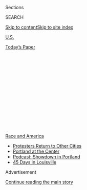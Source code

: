<div id="app">

<div>

<div>

<div>

<div class="NYTAppHideMasthead css-1q2w90k e1suatyy0">

<div class="section css-ui9rw0 e1suatyy2">

<div class="css-eph4ug er09x8g0">

<div class="css-6n7j50">

</div>

<span class="css-1dv1kvn">Sections</span>

<div class="css-10488qs">

<span class="css-1dv1kvn">SEARCH</span>

</div>

[Skip to content](#site-content)[Skip to site
index](#site-index)

</div>

<div id="masthead-section-label" class="css-1wr3we4 eaxe0e00">

[U.S.](https://www.nytimes3xbfgragh.onion/section/us)

</div>

<div class="css-10698na e1huz5gh0">

</div>

</div>

<div id="masthead-bar-one" class="section hasLinks css-15hmgas e1csuq9d3">

<div class="css-uqyvli e1csuq9d0">

</div>

<div class="css-1uqjmks e1csuq9d1">

</div>

<div class="css-9e9ivx">

[](https://myaccount.nytimes3xbfgragh.onion/auth/login?response_type=cookie&client_id=vi)

</div>

<div class="css-1bvtpon e1csuq9d2">

[Today’s
Paper](https://www.nytimes3xbfgragh.onion/section/todayspaper)

</div>

</div>

</div>

</div>

<div data-aria-hidden="false">

<div id="site-content" data-role="main">

<div>

<div class="css-1aor85t" style="opacity:0.000000001;z-index:-1;visibility:hidden">

<div class="css-1hqnpie">

<div class="css-epjblv">

<span class="css-17xtcya">[U.S.](/section/us)</span><span class="css-x15j1o">|</span><span class="css-fwqvlz">Federal
Agents Agree to Withdraw From Portland, With
Conditions</span>

</div>

<div class="css-k008qs">

<div class="css-1iwv8en">

<span class="css-18z7m18"></span>

<div>

</div>

</div>

<span class="css-1n6z4y">https://nyti.ms/2P2jDHM</span>

<div class="css-1705lsu">

<div class="css-4xjgmj">

<div class="css-4skfbu" data-role="toolbar" data-aria-label="Social Media Share buttons, Save button, and Comments Panel with current comment count" data-testid="share-tools">

  - 
  - 
  - 
  - 
    
    <div class="css-6n7j50">
    
    </div>

  - 
  - 

</div>

</div>

</div>

</div>

</div>

</div>

<div id="NYT_TOP_BANNER_REGION" class="css-13pd83m">

<div>

<div id="styln-prism-menu-1590763508878" class="section interactive-content interactive-size-medium css-1edisqu">

<div class="css-17ih8de interactive-body">

<div id="scroll-container" class="css-1gj85ro">

[<span class="styln-title-wrap"><span class="css-1pje3qr">Race
and</span><span class="css-1pje3qr">
America</span></span>](https://www.nytimes3xbfgragh.onion/news-event/george-floyd-protests-minneapolis-new-york-los-angeles?action=click&pgtype=Article&state=default&region=TOP_BANNER&context=storylines_menu)

  - [Protesters Return to Other
    Cities](https://www.nytimes3xbfgragh.onion/2020/07/26/us/protests-portland-seattle-trump.html?action=click&pgtype=Article&state=default&region=TOP_BANNER&context=storylines_menu)
  - [Portland at the
    Center](https://www.nytimes3xbfgragh.onion/2020/07/24/us/portland-oregon-protests-white-race.html?action=click&pgtype=Article&state=default&region=TOP_BANNER&context=storylines_menu)
  - [Podcast: Showdown in
    Portland](https://www.nytimes3xbfgragh.onion/2020/07/23/podcasts/the-daily/portland-protests.html?action=click&pgtype=Article&state=default&region=TOP_BANNER&context=storylines_menu)
  - [45 Days in
    Louisville](https://www.nytimes3xbfgragh.onion/interactive/2020/07/16/us/black-lives-matter-protests-louisville-breonna-taylor.html?action=click&pgtype=Article&state=default&region=TOP_BANNER&context=storylines_menu)

</div>

</div>

</div>

</div>

</div>

<div id="top-wrapper" class="css-1sy8kpn">

<div id="top-slug" class="css-l9onyx">

Advertisement

</div>

[Continue reading the main
story](#after-top)

<div class="ad top-wrapper" style="text-align:center;height:100%;display:block;min-height:250px">

<div id="top" class="place-ad" data-position="top" data-size-key="top">

</div>

</div>

<div id="after-top">

</div>

</div>

<div>

<div id="sponsor-wrapper" class="css-1hyfx7x">

<div id="sponsor-slug" class="css-19vbshk">

Supported by

</div>

[Continue reading the main
story](#after-sponsor)

<div id="sponsor" class="ad sponsor-wrapper" style="text-align:center;height:100%;display:block">

</div>

<div id="after-sponsor">

</div>

</div>

<div class="css-186x18t">

<span class="css-130gg0l eatfx1z0">BREAKING</span>

</div>

<div class="css-1vkm6nb ehdk2mb0">

# Federal Agents Agree to Withdraw From Portland, With Conditions

</div>

Gov. Kate Brown of Oregon said the teams will begin a withdrawal on
Thursday. Federal officials cautioned that they will withdraw only when
they are confident the federal courthouse can be secured.

<div class="css-79elbk" data-testid="photoviewer-wrapper">

<div class="css-z3e15g" data-testid="photoviewer-wrapper-hidden">

</div>

<div class="css-1a48zt4 ehw59r15" data-testid="photoviewer-children">

![<span class="css-16f3y1r e13ogyst0" data-aria-hidden="true"> The
arrival of federal officers triggered a dramatic escalation in protests
in downtown Portland,
Ore.</span><span class="css-cnj6d5 e1z0qqy90" itemprop="copyrightHolder"><span class="css-1ly73wi e1tej78p0">Credit...</span><span><span>Mason
Trinca for The New York
Times</span></span></span>](https://static01.graylady3jvrrxbe.onion/images/2020/07/29/us/29portland-withdrawal/29portland-withdrawal-articleLarge.jpg?quality=75&auto=webp&disable=upscale)

</div>

</div>

<div class="css-18e8msd">

<div class="css-vp77d3 epjyd6m0">

<div class="css-hus3qt ey68jwv0" data-aria-hidden="true">

[![Mike
Baker](https://static01.graylady3jvrrxbe.onion/images/2020/05/19/reader-center/author-mike-baker/author-mike-baker-thumbLarge.png
"Mike Baker")](https://www.nytimes3xbfgragh.onion/by/mike-baker)

</div>

<div class="css-1baulvz">

By [<span class="css-1baulvz last-byline" itemprop="name">Mike
Baker</span>](https://www.nytimes3xbfgragh.onion/by/mike-baker)

</div>

</div>

  - 
    
    <div class="css-ld3wwf e16638kd2">
    
    July 29, 2020Updated <span class="css-epvm6">12:59 p.m.
    ET</span>
    
    </div>

  - 
    
    <div class="css-4xjgmj">
    
    <div class="css-pvvomx" data-role="toolbar" data-aria-label="Social Media Share buttons, Save button, and Comments Panel with current comment count" data-testid="share-tools">
    
      - 
      - 
      - 
      - 
        
        <div class="css-6n7j50">
        
        </div>
    
      - 
      - 
    
    </div>
    
    </div>

</div>

</div>

<div class="section meteredContent css-1r7ky0e" name="articleBody" itemprop="articleBody">

<div class="css-1fanzo5 StoryBodyCompanionColumn">

<div class="css-53u6y8">

Federal tactical teams that have clashed with protesters in Portland in
recent weeks will soon begin leaving the city, Gov. Kate Brown of Oregon
said Wednesday.

Under an agreement between Ms. Brown and the U.S. Department of Homeland
Security, the governor’s office said the Oregon State Police will
provide security for the exterior of the city’s federal courthouse,
while the usual team of federal officers that protects the courthouse
year-round will continue to provide security for the interior of the
building.

Ms. Brown said the federal tactical teams that had deployed to the city
would begin a phased withdrawal on Thursday. But Chad Wolf, the acting
secretary of the U.S. Department of Homeland Security, said in a
statement that though the department has agreed with the Oregon governor
on a plan, the department will proceed with the withdrawal of security
personnel in Portland only if federal officials are confident that
federal properties will no longer be under attack.

“State and local law enforcement will begin securing properties and
streets, especially those surrounding federal properties, that have been
under nightly attack for the past two months,” Mr. Wolf said. “We
anticipate the ability to change our force posture,” he added, once
circumstances on the ground “significantly improve” with the deployment
of additional state and local law enforcement.

</div>

</div>

<div class="css-1fanzo5 StoryBodyCompanionColumn">

<div class="css-53u6y8">

Hours before the announcement of the agreement, President Trump doubled
down on the need for the increased federal presence in Portland.

“You hear all sorts of reports about us leaving,” Mr. Trump said. “We’re
not leaving until they’ve secured their city. We told the governor. We
told the mayor. Secure your city. If they don’t secure their city soon,
we have no choice. We’re going to have to go in and clean it out.”

The arrival of federal forces to protect the courthouse after weeks of
raucous demonstrations outside protesting the death of George Floyd in
police custody in Minneapolis infuriated local officials who did not ask
for the federal deployment. It also triggered a dramatic escalation in
the protests in downtown Portland, with demonstrators mounting nightly
rallies outside the courthouse that often included tear gas and
fireworks.

“These federal officers have acted as an occupying force, refused
accountability, and brought violence and strife to our community,” Ms.
Brown said.

Ms. Brown said that Vice President Mike Pence was among the people
involved in the discussions to withdraw the federal officers.

</div>

</div>

<div class="css-1fanzo5 StoryBodyCompanionColumn">

<div class="css-53u6y8">

The announcement came a day after officials in Washington State
announced that a federal tactical team that had arrived last week in
Seattle had since departed the city. Leaders in Seattle have dealt with
their own protests, including one over the weekend in solidarity with
Portland that included burned buildings, broken windows and local police
repeatedly firing crowd-dispersal weapons.

Portland has seen more than 60 days of consecutive protests since Mr.
Floyd’s death. Much of the strife in the city had been between Portland
police officers and the protesters.

But after President Trump issued an executive order to protect statues
and federal property, federal officials sent militarized tactical teams
to Portland. They employed aggressive tactics to keep demonstrators away
from federal property. One protester was shot in the head with a
crowd-control munition, and a Navy veteran was hit repeatedly with a
baton as he stood still. In a tactic that was challenged in court by the
Oregon attorney general, the federal officers used unmarked vans to
target protesters for arrest.

Protest crowds have grown into the thousands, drawing out groups of
mothers, military veterans and nurses, though Mr. Trump has portrayed
the protest crowd as “violent anarchists.” Some protesters have lobbed
water bottles and fireworks while also pointing lasers at federal
officers.

In addition to the Federal Protective Service, which normally employs
mostly security contractors to guard the courthouse, the Trump
administration has also deployed tactical agents from the Homeland
Security Department and the U.S. Marshals to the courthouse and a
federal office building nearby.

Earlier this week, the U.S. Marshals said they had identified 100
additional marshals to back up the officers protecting the courthouse.

Zolan Kanno-Youngs contributed reporting.

</div>

</div>

<div>

</div>

</div>

<div>

</div>

<div>

</div>

<div>

</div>

<div>

<div id="bottom-wrapper" class="css-1ede5it">

<div id="bottom-slug" class="css-l9onyx">

Advertisement

</div>

[Continue reading the main
story](#after-bottom)

<div id="bottom" class="ad bottom-wrapper" style="text-align:center;height:100%;display:block;min-height:90px">

</div>

<div id="after-bottom">

</div>

</div>

</div>

</div>

</div>

## Site Index

<div>

</div>

## Site Information Navigation

  - [© <span>2020</span> <span>The New York Times
    Company</span>](https://help.nytimes3xbfgragh.onion/hc/en-us/articles/115014792127-Copyright-notice)

<!-- end list -->

  - [NYTCo](https://www.nytco.com/)
  - [Contact
    Us](https://help.nytimes3xbfgragh.onion/hc/en-us/articles/115015385887-Contact-Us)
  - [Work with us](https://www.nytco.com/careers/)
  - [Advertise](https://nytmediakit.com/)
  - [T Brand Studio](http://www.tbrandstudio.com/)
  - [Your Ad
    Choices](https://www.nytimes3xbfgragh.onion/privacy/cookie-policy#how-do-i-manage-trackers)
  - [Privacy](https://www.nytimes3xbfgragh.onion/privacy)
  - [Terms of
    Service](https://help.nytimes3xbfgragh.onion/hc/en-us/articles/115014893428-Terms-of-service)
  - [Terms of
    Sale](https://help.nytimes3xbfgragh.onion/hc/en-us/articles/115014893968-Terms-of-sale)
  - [Site
    Map](https://spiderbites.nytimes3xbfgragh.onion)
  - [Help](https://help.nytimes3xbfgragh.onion/hc/en-us)
  - [Subscriptions](https://www.nytimes3xbfgragh.onion/subscription?campaignId=37WXW)

</div>

</div>

</div>

</div>
